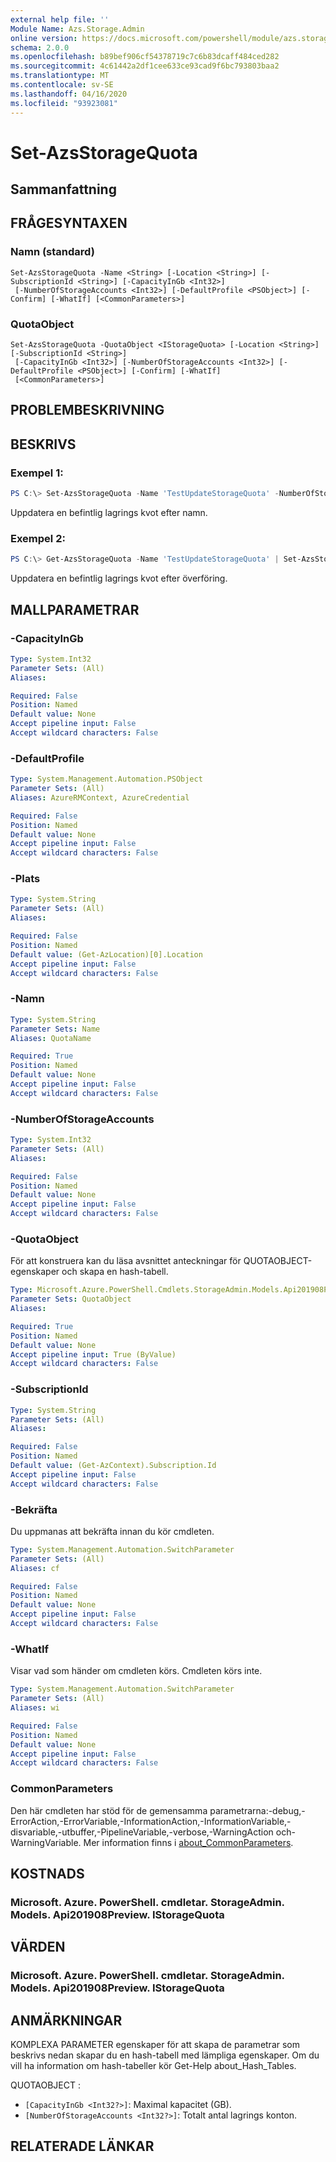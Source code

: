 ```yaml
---
external help file: ''
Module Name: Azs.Storage.Admin
online version: https://docs.microsoft.com/powershell/module/azs.storage.admin/set-azsstoragequota
schema: 2.0.0
ms.openlocfilehash: b89bef906cf54378719c7c6b83dcaff484ced282
ms.sourcegitcommit: 4c61442a2df1cee633ce93cad9f6bc793803baa2
ms.translationtype: MT
ms.contentlocale: sv-SE
ms.lasthandoff: 04/16/2020
ms.locfileid: "93923081"
---
```

# Set-AzsStorageQuota

## Sammanfattning


## FRÅGESYNTAXEN

### Namn (standard)
```
Set-AzsStorageQuota -Name <String> [-Location <String>] [-SubscriptionId <String>] [-CapacityInGb <Int32>]
 [-NumberOfStorageAccounts <Int32>] [-DefaultProfile <PSObject>] [-Confirm] [-WhatIf] [<CommonParameters>]
```

### QuotaObject
```
Set-AzsStorageQuota -QuotaObject <IStorageQuota> [-Location <String>] [-SubscriptionId <String>]
 [-CapacityInGb <Int32>] [-NumberOfStorageAccounts <Int32>] [-DefaultProfile <PSObject>] [-Confirm] [-WhatIf]
 [<CommonParameters>]
```

## PROBLEMBESKRIVNING


## BESKRIVS

### Exempel 1:
```powershell
PS C:\> Set-AzsStorageQuota -Name 'TestUpdateStorageQuota' -NumberOfStorageAccounts 11 -CapacityInGb 22
```

Uppdatera en befintlig lagrings kvot efter namn.

### Exempel 2:
```powershell
PS C:\> Get-AzsStorageQuota -Name 'TestUpdateStorageQuota' | Set-AzsStorageQuota -NumberOfStorageAccounts 22 -CapacityInGb 33
```

Uppdatera en befintlig lagrings kvot efter överföring.

## MALLPARAMETRAR

### -CapacityInGb


```yaml
Type: System.Int32
Parameter Sets: (All)
Aliases:

Required: False
Position: Named
Default value: None
Accept pipeline input: False
Accept wildcard characters: False

```

### -DefaultProfile


```yaml
Type: System.Management.Automation.PSObject
Parameter Sets: (All)
Aliases: AzureRMContext, AzureCredential

Required: False
Position: Named
Default value: None
Accept pipeline input: False
Accept wildcard characters: False

```

### -Plats


```yaml
Type: System.String
Parameter Sets: (All)
Aliases:

Required: False
Position: Named
Default value: (Get-AzLocation)[0].Location
Accept pipeline input: False
Accept wildcard characters: False

```

### -Namn


```yaml
Type: System.String
Parameter Sets: Name
Aliases: QuotaName

Required: True
Position: Named
Default value: None
Accept pipeline input: False
Accept wildcard characters: False

```

### -NumberOfStorageAccounts


```yaml
Type: System.Int32
Parameter Sets: (All)
Aliases:

Required: False
Position: Named
Default value: None
Accept pipeline input: False
Accept wildcard characters: False

```

### -QuotaObject
För att konstruera kan du läsa avsnittet anteckningar för QUOTAOBJECT-egenskaper och skapa en hash-tabell.

```yaml
Type: Microsoft.Azure.PowerShell.Cmdlets.StorageAdmin.Models.Api201908Preview.IStorageQuota
Parameter Sets: QuotaObject
Aliases:

Required: True
Position: Named
Default value: None
Accept pipeline input: True (ByValue)
Accept wildcard characters: False

```

### -SubscriptionId


```yaml
Type: System.String
Parameter Sets: (All)
Aliases:

Required: False
Position: Named
Default value: (Get-AzContext).Subscription.Id
Accept pipeline input: False
Accept wildcard characters: False

```

### -Bekräfta
Du uppmanas att bekräfta innan du kör cmdleten.

```yaml
Type: System.Management.Automation.SwitchParameter
Parameter Sets: (All)
Aliases: cf

Required: False
Position: Named
Default value: None
Accept pipeline input: False
Accept wildcard characters: False

```

### -WhatIf
Visar vad som händer om cmdleten körs.
Cmdleten körs inte.

```yaml
Type: System.Management.Automation.SwitchParameter
Parameter Sets: (All)
Aliases: wi

Required: False
Position: Named
Default value: None
Accept pipeline input: False
Accept wildcard characters: False

```

### CommonParameters
Den här cmdleten har stöd för de gemensamma parametrarna:-debug,-ErrorAction,-ErrorVariable,-InformationAction,-InformationVariable,-disvariable,-utbuffer,-PipelineVariable,-verbose,-WarningAction och-WarningVariable. Mer information finns i [about_CommonParameters](http://go.microsoft.com/fwlink/?LinkID=113216).

## KOSTNADS

### Microsoft. Azure. PowerShell. cmdletar. StorageAdmin. Models. Api201908Preview. IStorageQuota

## VÄRDEN

### Microsoft. Azure. PowerShell. cmdletar. StorageAdmin. Models. Api201908Preview. IStorageQuota



## ANMÄRKNINGAR

KOMPLEXA PARAMETER egenskaper för att skapa de parametrar som beskrivs nedan skapar du en hash-tabell med lämpliga egenskaper. Om du vill ha information om hash-tabeller kör Get-Help about_Hash_Tables.

QUOTAOBJECT <IStorageQuota> : 
  - `[CapacityInGb <Int32?>]`: Maximal kapacitet (GB).
  - `[NumberOfStorageAccounts <Int32?>]`: Totalt antal lagrings konton.

## RELATERADE LÄNKAR

